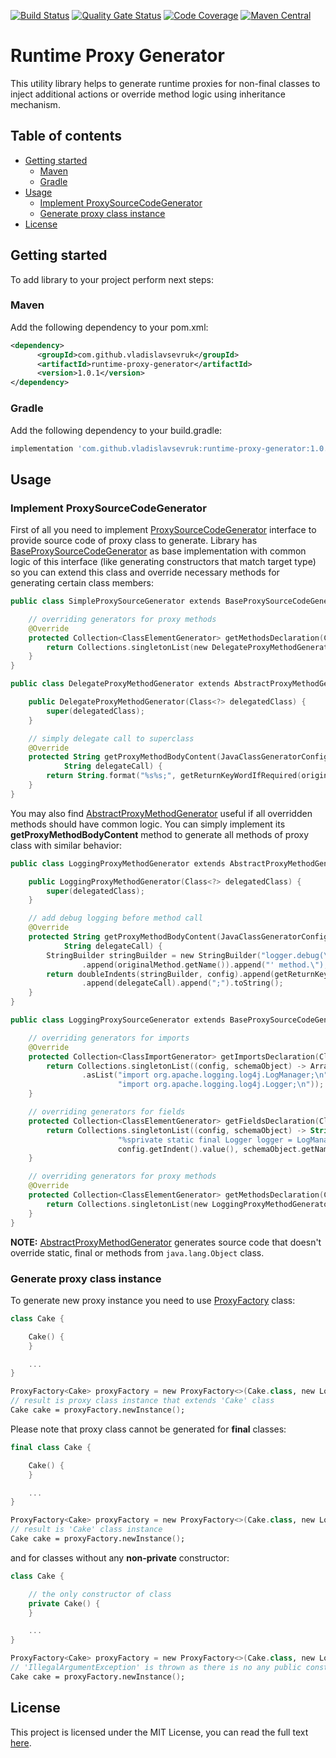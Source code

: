 [![Build Status](https://travis-ci.org/VladislavSevruk/RuntimeProxyGenerator.svg?branch=master)](https://travis-ci.com/VladislavSevruk/RuntimeProxyGenerator)
[![Quality Gate Status](https://sonarcloud.io/api/project_badges/measure?project=VladislavSevruk_RuntimeProxyGenerator&metric=alert_status)](https://sonarcloud.io/dashboard?id=VladislavSevruk_RuntimeProxyGenerator)
[![Code Coverage](https://sonarcloud.io/api/project_badges/measure?project=VladislavSevruk_RuntimeProxyGenerator&metric=coverage)](https://sonarcloud.io/component_measures?id=VladislavSevruk_RuntimeProxyGenerator&metric=coverage)
[![Maven Central](https://maven-badges.herokuapp.com/maven-central/com.github.vladislavsevruk/runtime-proxy-generator/badge.svg)](https://maven-badges.herokuapp.com/maven-central/com.github.vladislavsevruk/runtime-proxy-generator)

# Runtime Proxy Generator
This utility library helps to generate runtime proxies for non-final classes to inject additional actions or override 
method logic using inheritance mechanism.

## Table of contents
* [Getting started](#getting-started)
  * [Maven](#maven)
  * [Gradle](#gradle)
* [Usage](#usage)
  * [Implement ProxySourceCodeGenerator](#implement-proxysourcecodegenerator)
  * [Generate proxy class instance](#generate-proxy-class-instance)
* [License](#license)

## Getting started
To add library to your project perform next steps:

### Maven
Add the following dependency to your pom.xml:
```xml
<dependency>
      <groupId>com.github.vladislavsevruk</groupId>
      <artifactId>runtime-proxy-generator</artifactId>
      <version>1.0.1</version>
</dependency>
```
### Gradle
Add the following dependency to your build.gradle:
```groovy
implementation 'com.github.vladislavsevruk:runtime-proxy-generator:1.0.1'
```

## Usage
### Implement ProxySourceCodeGenerator
First of all you need to implement 
[ProxySourceCodeGenerator](/src/main/java/com/github/vladislavsevruk/generator/proxy/source/generator/ProxySourceCodeGenerator.java) 
interface to provide source code of proxy class to generate. Library has 
[BaseProxySourceCodeGenerator](/src/main/java/com/github/vladislavsevruk/generator/proxy/source/generator/BaseProxySourceCodeGenerator.java) 
as base implementation with common logic of this interface (like generating constructors that match target type) so you 
can extend this class and override necessary methods for generating certain class members:
```kotlin
public class SimpleProxySourceGenerator extends BaseProxySourceCodeGenerator {

    // overriding generators for proxy methods
    @Override
    protected Collection<ClassElementGenerator> getMethodsDeclaration(Class<?> clazz) {
        return Collections.singletonList(new DelegateProxyMethodGenerator(clazz));
    }
}

public class DelegateProxyMethodGenerator extends AbstractProxyMethodGenerator {

    public DelegateProxyMethodGenerator(Class<?> delegatedClass) {
        super(delegatedClass);
    }

    // simply delegate call to superclass
    @Override
    protected String getProxyMethodBodyContent(JavaClassGeneratorConfig config, Method originalMethod,
            String delegateCall) {
        return String.format("%s%s;", getReturnKeyWordIfRequired(originalMethod), delegateCall);
    }
}
```

You may also find 
[AbstractProxyMethodGenerator](/src/main/java/com/github/vladislavsevruk/generator/proxy/source/generator/method/AbstractProxyMethodGenerator.java)
useful if all overridden methods should have common logic. You can simply implement its __getProxyMethodBodyContent__ 
method to generate all methods of proxy class with similar behavior:
```kotlin
public class LoggingProxyMethodGenerator extends AbstractProxyMethodGenerator {

    public LoggingProxyMethodGenerator(Class<?> delegatedClass) {
        super(delegatedClass);
    }

    // add debug logging before method call
    @Override
    protected String getProxyMethodBodyContent(JavaClassGeneratorConfig config, Method originalMethod,
            String delegateCall) {
        StringBuilder stringBuilder = new StringBuilder("logger.debug(\"Calling '")
                .append(originalMethod.getName()).append("' method.\");\n");
        return doubleIndents(stringBuilder, config).append(getReturnKeyWordIfRequired(originalMethod))
                .append(delegateCall).append(";").toString();
    }
}

public class LoggingProxySourceGenerator extends BaseProxySourceCodeGenerator {

    // overriding generators for imports
    @Override
    protected Collection<ClassImportGenerator> getImportsDeclaration(Class<?> clazz) {
        return Collections.singletonList((config, schemaObject) -> Arrays
                .asList("import org.apache.logging.log4j.LogManager;\n",
                        "import org.apache.logging.log4j.Logger;\n"));
    }

    // overriding generators for fields
    protected Collection<ClassElementGenerator> getFieldsDeclaration(Class<?> clazz) {
        return Collections.singletonList((config, schemaObject) -> String.format(
                        "%sprivate static final Logger logger = LogManager.getLogger(%s.class);%n%n",
                        config.getIndent().value(), schemaObject.getName()));
    }

    // overriding generators for proxy methods
    @Override
    protected Collection<ClassElementGenerator> getMethodsDeclaration(Class<?> clazz) {
        return Collections.singletonList(new LoggingProxyMethodGenerator(clazz));
    }
}
```
__NOTE:__ [AbstractProxyMethodGenerator](/src/main/java/com/github/vladislavsevruk/generator/proxy/source/generator/method/AbstractProxyMethodGenerator.java) 
generates source code that doesn't override static, final or methods from `java.lang.Object` class.

### Generate proxy class instance
To generate new proxy instance you need to use 
[ProxyFactory](/src/main/java/com/github/vladislavsevruk/generator/proxy/ProxyFactory.java) class:
```kotlin
class Cake {

    Cake() {
    }

    ...
}

ProxyFactory<Cake> proxyFactory = new ProxyFactory<>(Cake.class, new LoggingProxySourceGenerator());
// result is proxy class instance that extends 'Cake' class
Cake cake = proxyFactory.newInstance();
```

Please note that proxy class cannot be generated for __final__ classes:
```kotlin
final class Cake {

    Cake() {
    }

    ...
}

ProxyFactory<Cake> proxyFactory = new ProxyFactory<>(Cake.class, new LoggingProxySourceGenerator());
// result is 'Cake' class instance
Cake cake = proxyFactory.newInstance();
```

and for classes without any __non-private__ constructor:
```kotlin
class Cake {

    // the only constructor of class
    private Cake() {
    }

    ...
}

ProxyFactory<Cake> proxyFactory = new ProxyFactory<>(Cake.class, new LoggingProxySourceGenerator());
// 'IllegalArgumentException' is thrown as there is no any public constructor matching received parameters
Cake cake = proxyFactory.newInstance();
```

## License
This project is licensed under the MIT License, you can read the full text [here](LICENSE).
